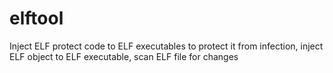 # elftool
Inject ELF protect code to ELF executables to protect it from infection, inject ELF object to ELF executable, scan ELF file for changes
